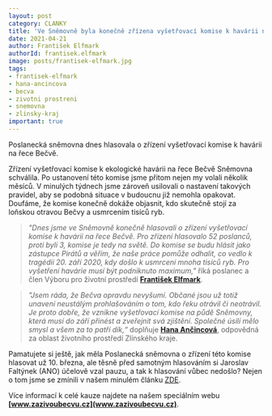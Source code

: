 ```yaml
---
layout: post
category: CLANKY
title: 'Ve Sněmovně byla konečně zřízena vyšetřovací komise k havárii na řece Bečvě!'
date: 2021-04-21
author: František Elfmark
authorId: frantisek.elfmark
image: posts/frantisek-elfmark.jpg
tags: 
- frantisek-elfmark
- hana-ancincova
- becva
- zivotni prostreni
- snemovna
- zlinsky-kraj
important: true
---
```


Poslanecká sněmovna dnes hlasovala o zřízení vyšetřovací komise k havárii na řece Bečvě.

Zřízení vyšetřovací komise k ekologické havárii na řece Bečvě Sněmovna schválila. Po ustanovení této komise jsme přitom nejen my volali několik měsíců. V minulých týdnech jsme zároveň usilovali o nastavení takových pravidel, aby se podobná situace v budoucnu již nemohla opakovat. Doufáme, že komise konečně dokáže objasnit, kdo skutečně stojí za loňskou otravou Bečvy a usmrcením tisíců ryb.

> *"Dnes jsme ve Sněmovně konečně hlasovali o zřízení vyšetřovací komise k havárii na řece Bečvě. Pro zřízení hlasovalo 52 poslanců, proti byli 3, komise je tedy na světě. Do komise se budu hlásit jako zástupce Pirátů a věřím, že naše práce pomůže odhalit, co vedlo k tragédii 20. září 2020, kdy došlo k usmrcení mnoha tisíců ryb. Pro vyšetření havárie musí být podniknuto maximum,"* říká poslanec a člen Výboru pro životní prostředí **[František Elfmark](https://zlinsky.pirati.cz/lide/frantisek-elfmark/)**. 
> 

> *"Jsem ráda, že Bečva opravdu nevyšumí. Občané jsou už totiž unavení neustálým prohlašováním o tom, kdo řeku otrávil či neotrávil. Je proto dobře, že vznikne vyšetřovací komise na půdě Sněmovny, která musí do září přinést a zveřejnit svá zjištění. Společné úsilí mělo smysl a všem za to patří dík,“* doplňuje **[Hana Ančincová](https://zlinsky.pirati.cz/lide/hana-ancincova/)**, odpovědná za oblast životního prostředí Zlínského kraje.
>  

Pamatujete si ještě, jak měla Poslanecká sněmovna o zřízení této komise hlasovat už 10. března, ale těsně před samotným hlasováním si Jaroslav Faltýnek (ANO) účelově vzal pauzu, a tak k hlasování vůbec nedošlo? Nejen o tom jsme se zmínili v našem minulém článku [ZDE](https://zlinsky.pirati.cz/tiskove-zpravy/pul-roku-otravy-becvy/).

Více informací k celé kauze najdete na našem speciálním webu **[www.zazivoubecvu.cz](www.zazivoubecvu.cz)**.
